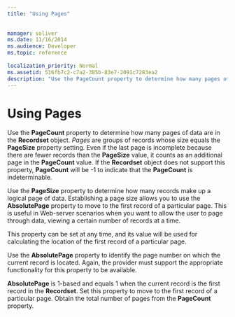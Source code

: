 ```yaml
---
title: "Using Pages"
 
 
manager: soliver
ms.date: 11/16/2014
ms.audience: Developer
ms.topic: reference
  
localization_priority: Normal
ms.assetid: 516fb7c2-c7a2-385b-83e7-2091c7283ea2
description: "Use the PageCount property to determine how many pages of data are in the Recordset object. Pages are groups of records whose size equals the PageSize property setting. Even if the last page is incomplete because there are fewer records than the PageSize value, it counts as an additional page in the PageCount value. If the Recordset object does not support this property, PageCount will be -1 to indicate that the PageCount is indeterminable."
---
```


# Using Pages

Use the **PageCount** property to determine how many pages of data are in the **Recordset** object.  *Pages*  are groups of records whose size equals the **PageSize** property setting. Even if the last page is incomplete because there are fewer records than the **PageSize** value, it counts as an additional page in the **PageCount** value. If the **Recordset** object does not support this property, **PageCount** will be -1 to indicate that the **PageCount** is indeterminable. 
  
Use the **PageSize** property to determine how many records make up a logical page of data. Establishing a page size allows you to use the **AbsolutePage** property to move to the first record of a particular page. This is useful in Web-server scenarios when you want to allow the user to page through data, viewing a certain number of records at a time. 
  
This property can be set at any time, and its value will be used for calculating the location of the first record of a particular page.
  
Use the **AbsolutePage** property to identify the page number on which the current record is located. Again, the provider must support the appropriate functionality for this property to be available. 
  
 **AbsolutePage** is 1-based and equals 1 when the current record is the first record in the **Recordset**. Set this property to move to the first record of a particular page. Obtain the total number of pages from the **PageCount** property. 
  

